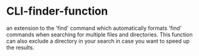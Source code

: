 # CLI-finder-function
an extension to the 'find' command which automatically formats 'find' commands when searching for multiple files and directories. This function can also exclude a directory in your search in case you want to speed up the results.

